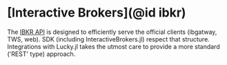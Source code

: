 # [Interactive Brokers](@id ibkr)


The [IBKR API](https://ibkrcampus.com/ibkr-api-page/ibkr-api-home/) is designed to efficiently serve the official clients (ibgatway, TWS, web). SDK (including InteractiveBrokers.jl) respect that structure. Integrations with Lucky.jl takes the utmost care to provide a more standard ('REST' type) approach.

<!-- ```@docs
    Lucky.service(::Val{:interactivebrokers}; host=nothing, port::Int=4001, clientId::Int=1, connectOptions::String="", optionalCapabilities::String="")
    Lucky.trades(client::InteractiveBrokersObservable, instr::Instrument)
    Lucky.positions(client::InteractiveBrokersObservable)
``` -->


